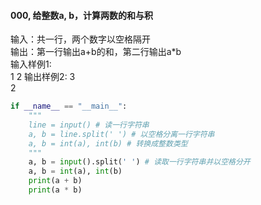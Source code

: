 ####  000, 给整数a, b，计算两数的和与积

输入：共一行，两个数字以空格隔开   
输出：第一行输出a+b的和，第二行输出a*b   
输入样例1:    
1 2
输出样例2:
3    
2 
```python
if __name__ == "__main__":
    """
    line = input() # 读一行字符串
    a, b = line.split(' ') # 以空格分离一行字符串
    a, b = int(a), int(b) # 转换成整数类型
    """
    a, b = input().split(' ') # 读取一行字符串并以空格分开
    a, b = int(a), int(b)
    print(a + b)
    print(a * b)
```